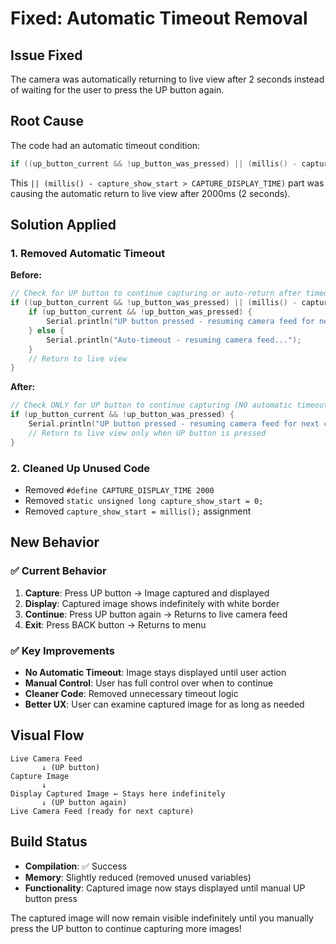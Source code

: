# Fixed: Automatic Timeout Removal

## Issue Fixed
The camera was automatically returning to live view after 2 seconds instead of waiting for the user to press the UP button again.

## Root Cause
The code had an automatic timeout condition:
```cpp
if ((up_button_current && !up_button_was_pressed) || (millis() - capture_show_start > CAPTURE_DISPLAY_TIME)) {
```

This `|| (millis() - capture_show_start > CAPTURE_DISPLAY_TIME)` part was causing the automatic return to live view after 2000ms (2 seconds).

## Solution Applied

### 1. Removed Automatic Timeout
**Before:**
```cpp
// Check for UP button to continue capturing or auto-return after timeout
if ((up_button_current && !up_button_was_pressed) || (millis() - capture_show_start > CAPTURE_DISPLAY_TIME)) {
    if (up_button_current && !up_button_was_pressed) {
        Serial.println("UP button pressed - resuming camera feed for next capture...");
    } else {
        Serial.println("Auto-timeout - resuming camera feed...");
    }
    // Return to live view
}
```

**After:**
```cpp
// Check ONLY for UP button to continue capturing (NO automatic timeout)
if (up_button_current && !up_button_was_pressed) {
    Serial.println("UP button pressed - resuming camera feed for next capture...");
    // Return to live view only when UP button is pressed
}
```

### 2. Cleaned Up Unused Code
- Removed `#define CAPTURE_DISPLAY_TIME 2000`
- Removed `static unsigned long capture_show_start = 0;`
- Removed `capture_show_start = millis();` assignment

## New Behavior

### ✅ **Current Behavior**
1. **Capture**: Press UP button → Image captured and displayed
2. **Display**: Captured image shows indefinitely with white border
3. **Continue**: Press UP button again → Returns to live camera feed
4. **Exit**: Press BACK button → Returns to menu

### ✅ **Key Improvements**
- **No Automatic Timeout**: Image stays displayed until user action
- **Manual Control**: User has full control over when to continue
- **Cleaner Code**: Removed unnecessary timeout logic
- **Better UX**: User can examine captured image for as long as needed

## Visual Flow
```
Live Camera Feed
       ↓ (UP button)
Capture Image
       ↓
Display Captured Image ← Stays here indefinitely
       ↓ (UP button again)
Live Camera Feed (ready for next capture)
```

## Build Status
- **Compilation**: ✅ Success
- **Memory**: Slightly reduced (removed unused variables)
- **Functionality**: Captured image now stays displayed until manual UP button press

The captured image will now remain visible indefinitely until you manually press the UP button to continue capturing more images!
